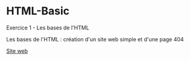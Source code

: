 # HTML-Basic
Exercice 1 - Les bases de l'HTML

Les bases de l'HTML : création d'un site web simple et d'une page 404 

[Site web](https://mignotmorgan.github.io/HTML-Basic/)
